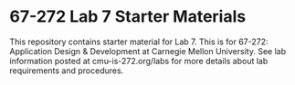 67-272 Lab 7 Starter Materials
==============================================

This repository contains starter material for Lab 7.  This is for 67-272: Application Design & Development at Carnegie Mellon University. See lab information posted at cmu-is-272.org/labs for more details about lab requirements and procedures.